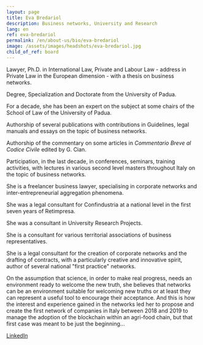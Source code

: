 ```yaml
---
layout: page
title: Eva Bredariol
description: Business networks, University and Research
lang: en
ref: eva-bredariol
permalink: /en/about-us/bio/eva-bredariol
image: /assets/images/headshots/eva-bredariol.jpg
child_of_ref: board
---
```


Lawyer, Ph.D. in International Law, Private and Labour Law - address in Private Law in the European dimension - with a thesis on business networks.

Degree, Specialization and Doctorate from the University of Padua.

For a decade, she has been an expert on the subject at some chairs of the School of Law of the University of Padua.

Authorship of several publications with contributions in Guidelines, legal manuals and essays on the topic of business networks.

Authorship of the commentary on some articles in *Commentario Breve al Codice Civile* edited by G. Cian.

Participation, in the last decade, in conferences, seminars, training activities, with lectures in various second level masters throughout Italy on the topic of business networks.

She is a freelancer business lawyer, specialising in corporate networks and inter-entrepreneurial aggregation phenomena.

She was a legal consultant for Confindustria at a national level in the first seven years of Retimpresa.

She was a consultant in University Research Projects.

She is a consultant for various territorial associations of business representatives.

She is a legal consultant for the creation of corporate networks and the drafting of contracts, with a particularly creative and innovative spirit, author of several national "first practice" networks.

On the assumption that science, in order to make real progress, needs an environment ready to welcome the new truth, she believes that networks can be an environment suitable for welcoming new truths or at least they can represent a useful tool to encourage their acceptance. And this is how the interest and experience gained in the networks led her to propose and create the first network of companies in Italy between 2018 and 2019 to manage the adoption of the blockchain within an agri-food chain, but that first case was meant to be just the beginning...

[LinkedIn](https://www.linkedin.com/in/eva-bredariol/)
